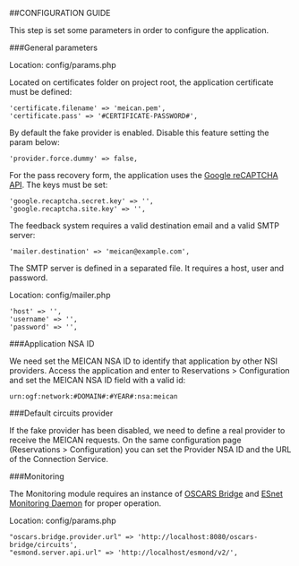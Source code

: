 ##CONFIGURATION GUIDE

This step is set some parameters in order to configure the application.

###General parameters

Location: config/params.php

Located on certificates folder on project root, the application certificate must be defined:

```
'certificate.filename' => 'meican.pem',
'certificate.pass' => '#CERTIFICATE-PASSWORD#',    
```

By default the fake provider is enabled. Disable this feature setting the param below:

```
'provider.force.dummy' => false,
```

For the pass recovery form, the application uses the [Google reCAPTCHA API](https://www.google.com/recaptcha). The keys must be set:

```
'google.recaptcha.secret.key' => '',
'google.recaptcha.site.key' => '',
```

The feedback system requires a valid destination email and a valid SMTP server:

```
'mailer.destination' => 'meican@example.com',
```

The SMTP server is defined in a separated file. It requires a host, user and password.

Location: config/mailer.php

```
'host' => '',
'username' => '',
'password' => '',
```

###Application NSA ID

We need set the MEICAN NSA ID to identify that application by other NSI providers. Access the application and enter to Reservations > Configuration and set the MEICAN NSA ID field with a valid id:

```
urn:ogf:network:#DOMAIN#:#YEAR#:nsa:meican
```

###Default circuits provider

If the fake provider has been disabled, we need to define a real provider to receive the MEICAN requests. On the same configuration page (Reservations > Configuration) you can set the Provider NSA ID and the URL of the Connection Service.

###Monitoring

The Monitoring module requires an instance of [OSCARS Bridge](https://github.com/ufrgs-hyman/oscars-bridge) and [ESnet Monitoring Daemon](https://github.com/esnet/esmond) for proper operation. 

Location: config/params.php

```
"oscars.bridge.provider.url" => 'http://localhost:8080/oscars-bridge/circuits',
"esmond.server.api.url" => 'http://localhost/esmond/v2/',
```
